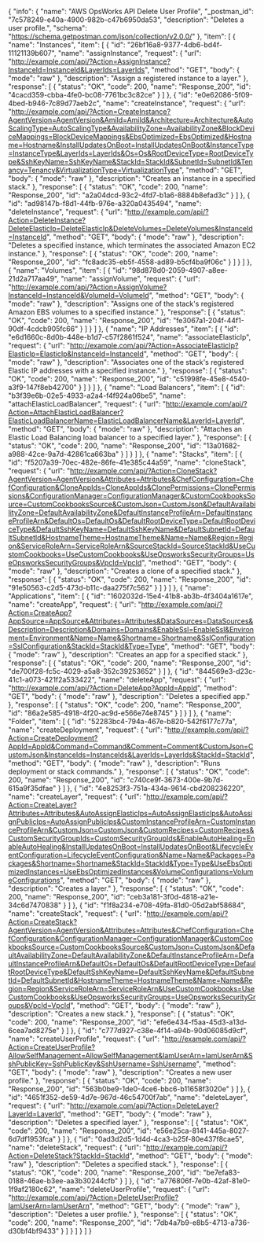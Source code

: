 {
  "info": {
    "name": "AWS OpsWorks API Delete User Profile",
    "_postman_id": "7c578249-e40a-4900-982b-c47b6950da53",
    "description": "Deletes a user profile.",
    "schema": "https://schema.getpostman.com/json/collection/v2.0.0/"
  },
  "item": [
    {
      "name": "Instances",
      "item": [
        {
          "id": "26bf16a8-9377-4db6-bd4f-11121139b607",
          "name": "assignInstance",
          "request": {
            "url": "http://example.com/api/?Action=AssignInstance?InstanceId=InstanceId&LayerIds=LayerIds",
            "method": "GET",
            "body": {
              "mode": "raw"
            },
            "description": "Assign a registered instance to a layer."
          },
          "response": [
            {
              "status": "OK",
              "code": 200,
              "name": "Response_200",
              "id": "4cacd359-cbba-4fe0-bc08-7761bc3c82ce"
            }
          ]
        },
        {
          "id": "e0e62086-5f09-4bed-b946-7c89d77aeb2c",
          "name": "createInstance",
          "request": {
            "url": "http://example.com/api/?Action=CreateInstance?AgentVersion=AgentVersion&AmiId=AmiId&Architecture=Architecture&AutoScalingType=AutoScalingType&AvailabilityZone=AvailabilityZone&BlockDeviceMappings=BlockDeviceMappings&EbsOptimized=EbsOptimized&Hostname=Hostname&InstallUpdatesOnBoot=InstallUpdatesOnBoot&InstanceType=InstanceType&LayerIds=LayerIds&Os=Os&RootDeviceType=RootDeviceType&SshKeyName=SshKeyName&StackId=StackId&SubnetId=SubnetId&Tenancy=Tenancy&VirtualizationType=VirtualizationType",
            "method": "GET",
            "body": {
              "mode": "raw"
            },
            "description": "Creates an instance in a specified stack."
          },
          "response": [
            {
              "status": "OK",
              "code": 200,
              "name": "Response_200",
              "id": "a2a04dcd-93c2-4fd7-b1a6-8884b8efad3c"
            }
          ]
        },
        {
          "id": "ad98147b-f8d1-44fb-976e-a320a0435494",
          "name": "deleteInstance",
          "request": {
            "url": "http://example.com/api/?Action=DeleteInstance?DeleteElasticIp=DeleteElasticIp&DeleteVolumes=DeleteVolumes&InstanceId=InstanceId",
            "method": "GET",
            "body": {
              "mode": "raw"
            },
            "description": "Deletes a specified instance, which terminates the associated Amazon EC2 instance."
          },
          "response": [
            {
              "status": "OK",
              "code": 200,
              "name": "Response_200",
              "id": "fc8adc35-eb5f-4558-ad89-b5cf4ba9f06c"
            }
          ]
        }
      ]
    },
    {
      "name": "Volumes",
      "item": [
        {
          "id": "98d878d0-2059-4907-a8ee-21d2a717aa49",
          "name": "assignVolume",
          "request": {
            "url": "http://example.com/api/?Action=AssignVolume?InstanceId=InstanceId&VolumeId=VolumeId",
            "method": "GET",
            "body": {
              "mode": "raw"
            },
            "description": "Assigns one of the stack's registered Amazon EBS volumes to a specified instance."
          },
          "response": [
            {
              "status": "OK",
              "code": 200,
              "name": "Response_200",
              "id": "fe3067a1-204f-44f1-90df-4cdcb905fc66"
            }
          ]
        }
      ]
    },
    {
      "name": "IP Addresses",
      "item": [
        {
          "id": "e6d1660c-8d0b-448e-b1d7-c57f2861f524",
          "name": "associateElasticIp",
          "request": {
            "url": "http://example.com/api/?Action=AssociateElasticIp?ElasticIp=ElasticIp&InstanceId=InstanceId",
            "method": "GET",
            "body": {
              "mode": "raw"
            },
            "description": "Associates one of the stack's registered Elastic IP addresses with a specified instance."
          },
          "response": [
            {
              "status": "OK",
              "code": 200,
              "name": "Response_200",
              "id": "c51998fe-45e8-4540-a3f9-147f8eb42700"
            }
          ]
        }
      ]
    },
    {
      "name": "Load Balancers",
      "item": [
        {
          "id": "b3f39e6b-02e5-4933-a2a4-f4f924a06be5",
          "name": "attachElasticLoadBalancer",
          "request": {
            "url": "http://example.com/api/?Action=AttachElasticLoadBalancer?ElasticLoadBalancerName=ElasticLoadBalancerName&LayerId=LayerId",
            "method": "GET",
            "body": {
              "mode": "raw"
            },
            "description": "Attaches an Elastic Load Balancing load balancer to a specified layer."
          },
          "response": [
            {
              "status": "OK",
              "code": 200,
              "name": "Response_200",
              "id": "13a01682-a988-42ce-9a7d-42861ca663ba"
            }
          ]
        }
      ]
    },
    {
      "name": "Stacks",
      "item": [
        {
          "id": "f5207a39-70ec-482e-86fe-41e385c44a59",
          "name": "cloneStack",
          "request": {
            "url": "http://example.com/api/?Action=CloneStack?AgentVersion=AgentVersion&Attributes=Attributes&ChefConfiguration=ChefConfiguration&CloneAppIds=CloneAppIds&ClonePermissions=ClonePermissions&ConfigurationManager=ConfigurationManager&CustomCookbooksSource=CustomCookbooksSource&CustomJson=CustomJson&DefaultAvailabilityZone=DefaultAvailabilityZone&DefaultInstanceProfileArn=DefaultInstanceProfileArn&DefaultOs=DefaultOs&DefaultRootDeviceType=DefaultRootDeviceType&DefaultSshKeyName=DefaultSshKeyName&DefaultSubnetId=DefaultSubnetId&HostnameTheme=HostnameTheme&Name=Name&Region=Region&ServiceRoleArn=ServiceRoleArn&SourceStackId=SourceStackId&UseCustomCookbooks=UseCustomCookbooks&UseOpsworksSecurityGroups=UseOpsworksSecurityGroups&VpcId=VpcId",
            "method": "GET",
            "body": {
              "mode": "raw"
            },
            "description": "Creates a clone of a specified stack."
          },
          "response": [
            {
              "status": "OK",
              "code": 200,
              "name": "Response_200",
              "id": "91e50563-c2d5-473d-b11c-daa275f7c562"
            }
          ]
        }
      ]
    },
    {
      "name": "Applications",
      "item": [
        {
          "id": "1602032d-15e4-41b8-ab3b-4f3404a1617e",
          "name": "createApp",
          "request": {
            "url": "http://example.com/api/?Action=CreateApp?AppSource=AppSource&Attributes=Attributes&DataSources=DataSources&Description=Description&Domains=Domains&EnableSsl=EnableSsl&Environment=Environment&Name=Name&Shortname=Shortname&SslConfiguration=SslConfiguration&StackId=StackId&Type=Type",
            "method": "GET",
            "body": {
              "mode": "raw"
            },
            "description": "Creates an app for a specified stack."
          },
          "response": [
            {
              "status": "OK",
              "code": 200,
              "name": "Response_200",
              "id": "de700f28-fc5c-4029-a5a8-352c39253652"
            }
          ]
        },
        {
          "id": "844569e3-d23c-41c1-a073-421f2a533422",
          "name": "deleteApp",
          "request": {
            "url": "http://example.com/api/?Action=DeleteApp?AppId=AppId",
            "method": "GET",
            "body": {
              "mode": "raw"
            },
            "description": "Deletes a specified app."
          },
          "response": [
            {
              "status": "OK",
              "code": 200,
              "name": "Response_200",
              "id": "86a2e585-4918-4f20-ac9d-e566e74e8745"
            }
          ]
        }
      ]
    },
    {
      "name": "Folder",
      "item": [
        {
          "id": "52283bc4-794a-467e-b820-542f6177c77a",
          "name": "createDeployment",
          "request": {
            "url": "http://example.com/api/?Action=CreateDeployment?AppId=AppId&Command=Command&Comment=Comment&CustomJson=CustomJson&InstanceIds=InstanceIds&LayerIds=LayerIds&StackId=StackId",
            "method": "GET",
            "body": {
              "mode": "raw"
            },
            "description": "Runs deployment or stack commands."
          },
          "response": [
            {
              "status": "OK",
              "code": 200,
              "name": "Response_200",
              "id": "c740ce9f-3673-400e-9b7d-615a9f35dfae"
            }
          ]
        },
        {
          "id": "4e8253f3-751a-434a-9614-cbd208236220",
          "name": "createLayer",
          "request": {
            "url": "http://example.com/api/?Action=CreateLayer?Attributes=Attributes&AutoAssignElasticIps=AutoAssignElasticIps&AutoAssignPublicIps=AutoAssignPublicIps&CustomInstanceProfileArn=CustomInstanceProfileArn&CustomJson=CustomJson&CustomRecipes=CustomRecipes&CustomSecurityGroupIds=CustomSecurityGroupIds&EnableAutoHealing=EnableAutoHealing&InstallUpdatesOnBoot=InstallUpdatesOnBoot&LifecycleEventConfiguration=LifecycleEventConfiguration&Name=Name&Packages=Packages&Shortname=Shortname&StackId=StackId&Type=Type&UseEbsOptimizedInstances=UseEbsOptimizedInstances&VolumeConfigurations=VolumeConfigurations",
            "method": "GET",
            "body": {
              "mode": "raw"
            },
            "description": "Creates a layer."
          },
          "response": [
            {
              "status": "OK",
              "code": 200,
              "name": "Response_200",
              "id": "ceb3a181-3f0d-4818-a21e-34c6d7470838"
            }
          ]
        },
        {
          "id": "f1f8a234-e708-49fa-81d0-05d2abf58684",
          "name": "createStack",
          "request": {
            "url": "http://example.com/api/?Action=CreateStack?AgentVersion=AgentVersion&Attributes=Attributes&ChefConfiguration=ChefConfiguration&ConfigurationManager=ConfigurationManager&CustomCookbooksSource=CustomCookbooksSource&CustomJson=CustomJson&DefaultAvailabilityZone=DefaultAvailabilityZone&DefaultInstanceProfileArn=DefaultInstanceProfileArn&DefaultOs=DefaultOs&DefaultRootDeviceType=DefaultRootDeviceType&DefaultSshKeyName=DefaultSshKeyName&DefaultSubnetId=DefaultSubnetId&HostnameTheme=HostnameTheme&Name=Name&Region=Region&ServiceRoleArn=ServiceRoleArn&UseCustomCookbooks=UseCustomCookbooks&UseOpsworksSecurityGroups=UseOpsworksSecurityGroups&VpcId=VpcId",
            "method": "GET",
            "body": {
              "mode": "raw"
            },
            "description": "Creates a new stack."
          },
          "response": [
            {
              "status": "OK",
              "code": 200,
              "name": "Response_200",
              "id": "efe6e434-f5aa-45d3-a13d-6cea7ad8275e"
            }
          ]
        },
        {
          "id": "c777d927-c38e-4f14-a94b-90d06085d9cf",
          "name": "createUserProfile",
          "request": {
            "url": "http://example.com/api/?Action=CreateUserProfile?AllowSelfManagement=AllowSelfManagement&IamUserArn=IamUserArn&SshPublicKey=SshPublicKey&SshUsername=SshUsername",
            "method": "GET",
            "body": {
              "mode": "raw"
            },
            "description": "Creates a new user profile."
          },
          "response": [
            {
              "status": "OK",
              "code": 200,
              "name": "Response_200",
              "id": "563b0be9-1de0-4ce6-bbc6-b11658f3020e"
            }
          ]
        },
        {
          "id": "4651f352-de59-4d7e-967d-46c54700f7ab",
          "name": "deleteLayer",
          "request": {
            "url": "http://example.com/api/?Action=DeleteLayer?LayerId=LayerId",
            "method": "GET",
            "body": {
              "mode": "raw"
            },
            "description": "Deletes a specified layer."
          },
          "response": [
            {
              "status": "OK",
              "code": 200,
              "name": "Response_200",
              "id": "e56e25ca-8141-445a-8027-6d7df1953fca"
            }
          ]
        },
        {
          "id": "0ad3d2d5-1d4d-4ca3-b25f-80e437f8cae5",
          "name": "deleteStack",
          "request": {
            "url": "http://example.com/api/?Action=DeleteStack?StackId=StackId",
            "method": "GET",
            "body": {
              "mode": "raw"
            },
            "description": "Deletes a specified stack."
          },
          "response": [
            {
              "status": "OK",
              "code": 200,
              "name": "Response_200",
              "id": "be7efa83-0188-46ae-b3ee-aa3b30244cfb"
            }
          ]
        },
        {
          "id": "a776806f-7e0b-42af-81e0-1f9af2180c62",
          "name": "deleteUserProfile",
          "request": {
            "url": "http://example.com/api/?Action=DeleteUserProfile?IamUserArn=IamUserArn",
            "method": "GET",
            "body": {
              "mode": "raw"
            },
            "description": "Deletes a user profile."
          },
          "response": [
            {
              "status": "OK",
              "code": 200,
              "name": "Response_200",
              "id": "7db4a7b9-e8b5-4713-a736-d30bf4bf9433"
            }
          ]
        }
      ]
    }
  ]
}